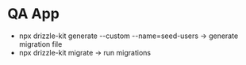 # QA App

- npx drizzle-kit generate --custom --name=seed-users -> generate migration file
- npx drizzle-kit migrate -> run migrations
